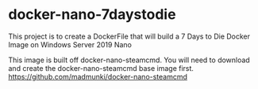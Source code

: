 # docker-nano-7daystodie
This project is to create a DockerFile that will build a 7 Days to Die Docker Image on Windows Server 2019 Nano

This image is built off docker-nano-steamcmd. You will need to download and create the docker-nano-steamcmd base image first.
https://github.com/madmunki/docker-nano-steamcmd
